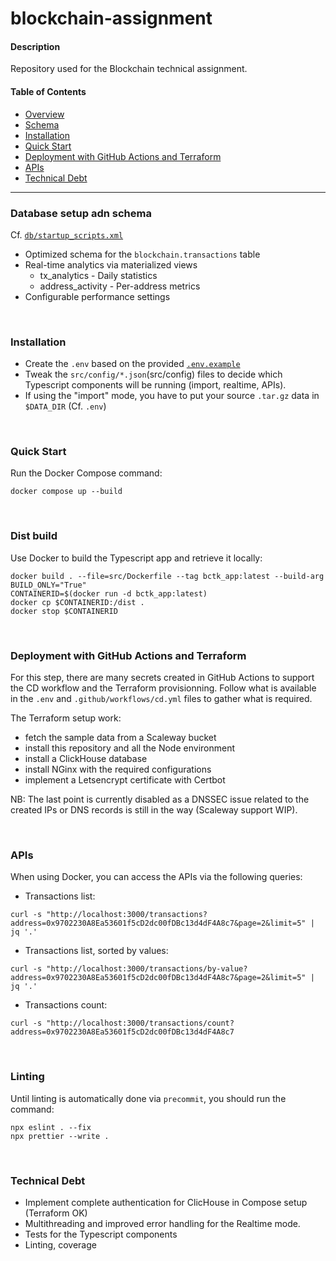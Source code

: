 # blockchain-assignment

#### Description

Repository used for the Blockchain technical assignment.

#### Table of Contents

- [Overview](#overview)
- [Schema](#schema)
- [Installation](#installation)
- [Quick Start](#quick-start)
- [Deployment with GitHub Actions and Terraform](#deployment-with-github-actions-and-terraform)
- [APIs](#apis)
- [Technical Debt](#technical-debt)

<hr>

### Database setup adn schema

Cf. [`db/startup_scripts.xml`](db/startup_scripts.xml)

- Optimized schema for the `blockchain.transactions` table
- Real-time analytics via materialized views
  - tx_analytics - Daily statistics
  - address_activity - Per-address metrics
- Configurable performance settings

<br>

### Installation

- Create the `.env` based on the provided [`.env.example`](.env.example)
- Tweak the `src/config/*.json`(src/config) files to decide which Typescript components will be running (import, realtime, APIs).
- If using the "import" mode, you have to put your source `.tar.gz` data in `$DATA_DIR` (Cf. `.env`)

<br>

### Quick Start

Run the Docker Compose command:

```
docker compose up --build
```

<br>

### Dist build

Use Docker to build the Typescript app and retrieve it locally:

```
docker build . --file=src/Dockerfile --tag bctk_app:latest --build-arg BUILD_ONLY="True"
CONTAINERID=$(docker run -d bctk_app:latest)
docker cp $CONTAINERID:/dist .
docker stop $CONTAINERID
```

<br>

### Deployment with GitHub Actions and Terraform

For this step, there are many secrets created in GitHub Actions
to support the CD workflow and the Terraform provisionning.
Follow what is available in the `.env` and `.github/workflows/cd.yml` files to gather what is required.

The Terraform setup work:

- fetch the sample data from a Scaleway bucket
- install this repository and all the Node environment
- install a ClickHouse database
- install NGinx with the required configurations
- implement a Letsencrypt certificate with Certbot

NB: The last point is currently disabled
as a DNSSEC issue related to the created IPs or DNS records
is still in the way (Scaleway support WIP).

<br>

### APIs

When using Docker, you can access the APIs via the following queries:

- Transactions list:

```
curl -s "http://localhost:3000/transactions?address=0x9702230A8Ea53601f5cD2dc00fDBc13d4dF4A8c7&page=2&limit=5" | jq '.'
```

- Transactions list, sorted by values:

```
curl -s "http://localhost:3000/transactions/by-value?address=0x9702230A8Ea53601f5cD2dc00fDBc13d4dF4A8c7&page=2&limit=5" | jq '.'
```

- Transactions count:

```
curl -s "http://localhost:3000/transactions/count?address=0x9702230A8Ea53601f5cD2dc00fDBc13d4dF4A8c7
```

<br>

### Linting

Until linting is automatically done via `precommit`, you should run the command:

```
npx eslint . --fix
npx prettier --write .
```

<br>

### Technical Debt

- Implement complete authentication for ClicHouse in Compose setup (Terraform OK)
- Multithreading and improved error handling for the Realtime mode.
- Tests for the Typescript components
- Linting, coverage
